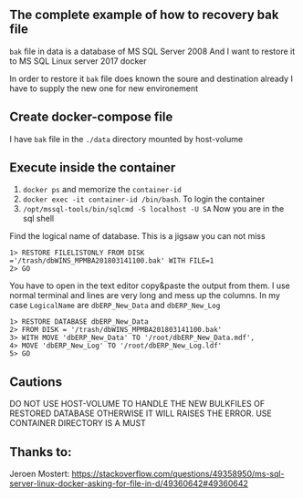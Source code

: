 ## The complete example of how to recovery bak file
`bak` file in data is a database of MS SQL Server 2008
And I want to restore it to MS SQL Linux server 2017 docker

In order to restore it `bak` file does known the soure and destination already
I have to supply the new one for new environement

## Create docker-compose file
I have `bak` file in the `./data` directory mounted by host-volume


## Execute inside the container
1. `docker ps` and memorize the `container-id`
1. `docker exec -it container-id /bin/bash`. To login the container
1. `/opt/mssql-tools/bin/sqlcmd -S localhost -U SA`
Now you are in the sql shell

Find the logical name of database. This is a jigsaw you can not miss
```
1> RESTORE FILELISTONLY FROM DISK ='/trash/dbWINS_MPMBA201803141100.bak' WITH FILE=1
2> GO
```
You have to open in the text editor copy&paste the output from them.
I use normal terminal and lines are very long and mess up the columns.
In my case `LogicalName` are `dbERP_New_Data` and `dbERP_New_Log`


```
1> RESTORE DATABASE dbERP_New_Data
2> FROM DISK = '/trash/dbWINS_MPMBA201803141100.bak'
3> WITH MOVE 'dbERP_New_Data' TO '/root/dbERP_New_Data.mdf',
4> MOVE 'dbERP_New_Log' TO '/root/dbERP_New_Log.ldf'
5> GO
```

## Cautions
DO NOT USE HOST-VOLUME TO HANDLE THE NEW BULKFILES OF RESTORED DATABASE
OTHERWISE IT WILL RAISES THE ERROR. USE CONTAINER DIRECTORY IS A MUST

## Thanks to:
Jeroen Mostert: https://stackoverflow.com/questions/49358950/ms-sql-server-linux-docker-asking-for-file-in-d/49360642#49360642

